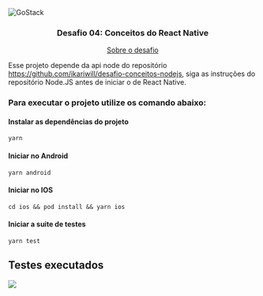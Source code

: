 <img alt="GoStack" src="https://storage.googleapis.com/golden-wind/bootcamp-gostack/header-desafios.png" />

<h3 align="center">
  Desafio 04: Conceitos do React Native
</h3>

<p align="center">
  <a href="https://github.com/Rocketseat/bootcamp-gostack-desafios/tree/master/desafio-conceitos-react-native#rocket-sobre-o-desafio">Sobre o desafio</a>
</p>

Esse projeto depende da api node do repositório https://github.com/ikariwill/desafio-conceitos-nodejs, siga as instruções do repositório Node.JS antes de iniciar o de React Native.

### Para executar o projeto utilize os comando abaixo:

#### Instalar as dependências do projeto
`yarn`

#### Iniciar no Android
`yarn android`

#### Iniciar no IOS
`cd ios && pod install && yarn ios`

#### Iniciar a suite de testes
`yarn test`

## Testes executados
<img src="https://i.imgur.com/vkCbhV4.png" />
